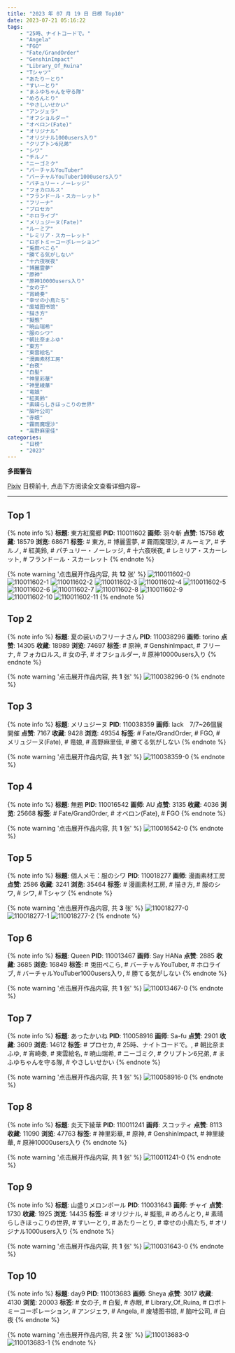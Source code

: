 ```yaml
---
title: "2023 年 07 月 19 日 日榜 Top10"
date: 2023-07-21 05:16:22
tags:
    - "25時、ナイトコードで。"
    - "Angela"
    - "FGO"
    - "Fate/GrandOrder"
    - "GenshinImpact"
    - "Library_Of_Ruina"
    - "Tシャツ"
    - "あたりーとり"
    - "すいーとり"
    - "まふゆちゃんを守る隊"
    - "めろんとり"
    - "やさしいせかい"
    - "アンジェラ"
    - "オフショルダー"
    - "オベロン(Fate)"
    - "オリジナル"
    - "オリジナル1000users入り"
    - "クリプトン6兄弟"
    - "シワ"
    - "チルノ"
    - "ニーゴミク"
    - "バーチャルYouTuber"
    - "バーチャルYouTuber1000users入り"
    - "パチュリー・ノーレッジ"
    - "フォカロルス"
    - "フランドール・スカーレット"
    - "フリーナ"
    - "プロセカ"
    - "ホロライブ"
    - "メリュジーヌ(Fate)"
    - "ルーミア"
    - "レミリア・スカーレット"
    - "ロボトミーコーポレーション"
    - "兎田ぺこら"
    - "勝てる気がしない"
    - "十六夜咲夜"
    - "博麗霊夢"
    - "原神"
    - "原神10000users入り"
    - "女の子"
    - "宵崎奏"
    - "幸せの小鳥たち"
    - "废墟图书馆"
    - "描き方"
    - "擬態"
    - "暁山瑞希"
    - "服のシワ"
    - "朝比奈まふゆ"
    - "東方"
    - "東雲絵名"
    - "漫画素材工房"
    - "白夜"
    - "白髪"
    - "神里彩華"
    - "神里綾華"
    - "竜娘"
    - "紅美鈴"
    - "素晴らしきほっこりの世界"
    - "脑叶公司"
    - "赤眼"
    - "霧雨魔理沙"
    - "高野麻里佳"
categories:
    - "日榜"
    - "2023"
---
```


<i class="fa fa-triangle-exclamation"></i>**多图警告**<i class="fa fa-triangle-exclamation"></i>

[Pixiv](https://www.pixiv.net/) 日榜前十, 点击下方阅读全文查看详细内容~

<!-- more -->

---

## Top 1

{% note info %}
**标题**: 東方紅魔郷
**PID**: 110011602 **画师**: 羽々斬
**点赞**: 15758 **收藏**: 18579 **浏览**: 68671
**标签**: # 東方, # 博麗霊夢, # 霧雨魔理沙, # ルーミア, # チルノ, # 紅美鈴, # パチュリー・ノーレッジ, # 十六夜咲夜, # レミリア・スカーレット, # フランドール・スカーレット
{% endnote %}

{% note warning '点击展开作品内容, 共 **12** 张' %}
![110011602-0](https://i.pixiv.re/img-original/img/2023/07/18/00/03/50/110011602_p0.png)
![110011602-1](https://i.pixiv.re/img-original/img/2023/07/18/00/03/50/110011602_p1.png)
![110011602-2](https://i.pixiv.re/img-original/img/2023/07/18/00/03/50/110011602_p2.png)
![110011602-3](https://i.pixiv.re/img-original/img/2023/07/18/00/03/50/110011602_p3.png)
![110011602-4](https://i.pixiv.re/img-original/img/2023/07/18/00/03/50/110011602_p4.png)
![110011602-5](https://i.pixiv.re/img-original/img/2023/07/18/00/03/50/110011602_p5.png)
![110011602-6](https://i.pixiv.re/img-original/img/2023/07/18/00/03/50/110011602_p6.png)
![110011602-7](https://i.pixiv.re/img-original/img/2023/07/18/00/03/50/110011602_p7.png)
![110011602-8](https://i.pixiv.re/img-original/img/2023/07/18/00/03/50/110011602_p8.png)
![110011602-9](https://i.pixiv.re/img-original/img/2023/07/18/00/03/50/110011602_p9.png)
![110011602-10](https://i.pixiv.re/img-original/img/2023/07/18/00/03/50/110011602_p10.png)
![110011602-11](https://i.pixiv.re/img-original/img/2023/07/18/00/03/50/110011602_p11.png)
{% endnote %}

## Top 2

{% note info %}
**标题**: 夏の装いのフリーナさん
**PID**: 110038296 **画师**: torino
**点赞**: 14305 **收藏**: 18989 **浏览**: 74697
**标签**: # 原神, # GenshinImpact, # フリーナ, # フォカロルス, # 女の子, # オフショルダー, # 原神10000users入り
{% endnote %}

{% note warning '点击展开作品内容, 共 **1** 张' %}
![110038296-0](https://i.pixiv.re/img-original/img/2023/07/19/09/17/20/110038296_p0.jpg)
{% endnote %}

## Top 3

{% note info %}
**标题**: メリュジーヌ
**PID**: 110038359 **画师**: lack　7/7~26個展開催
**点赞**: 7167 **收藏**: 9428 **浏览**: 49354
**标签**: # Fate/GrandOrder, # FGO, # メリュジーヌ(Fate), # 竜娘, # 高野麻里佳, # 勝てる気がしない
{% endnote %}

{% note warning '点击展开作品内容, 共 **1** 张' %}
![110038359-0](https://i.pixiv.re/img-original/img/2023/07/19/00/00/58/110038359_p0.png)
{% endnote %}

## Top 4

{% note info %}
**标题**: 無題
**PID**: 110016542 **画师**: AU
**点赞**: 3135 **收藏**: 4036 **浏览**: 25668
**标签**: # Fate/GrandOrder, # オベロン(Fate), # FGO
{% endnote %}

{% note warning '点击展开作品内容, 共 **1** 张' %}
![110016542-0](https://i.pixiv.re/img-original/img/2023/07/18/04/16/46/110016542_p0.png)
{% endnote %}

## Top 5

{% note info %}
**标题**: 個人メモ：服のシワ
**PID**: 110018277 **画师**: 漫画素材工房
**点赞**: 2586 **收藏**: 3241 **浏览**: 35464
**标签**: # 漫画素材工房, # 描き方, # 服のシワ, # シワ, # Tシャツ
{% endnote %}

{% note warning '点击展开作品内容, 共 **3** 张' %}
![110018277-0](https://i.pixiv.re/img-original/img/2023/07/18/07/00/05/110018277_p0.jpg)
![110018277-1](https://i.pixiv.re/img-original/img/2023/07/18/07/00/05/110018277_p1.jpg)
![110018277-2](https://i.pixiv.re/img-original/img/2023/07/18/07/00/05/110018277_p2.jpg)
{% endnote %}

## Top 6

{% note info %}
**标题**: Queen
**PID**: 110013467 **画师**: Say HANa
**点赞**: 2885 **收藏**: 3685 **浏览**: 16849
**标签**: # 兎田ぺこら, # バーチャルYouTuber, # ホロライブ, # バーチャルYouTuber1000users入り, # 勝てる気がしない
{% endnote %}

{% note warning '点击展开作品内容, 共 **1** 张' %}
![110013467-0](https://i.pixiv.re/img-original/img/2023/07/18/12/01/36/110013467_p0.png)
{% endnote %}

## Top 7

{% note info %}
**标题**: あったかいね
**PID**: 110058916 **画师**: Sa-fu
**点赞**: 2901 **收藏**: 3609 **浏览**: 14612
**标签**: # プロセカ, # 25時、ナイトコードで。, # 朝比奈まふゆ, # 宵崎奏, # 東雲絵名, # 暁山瑞希, # ニーゴミク, # クリプトン6兄弟, # まふゆちゃんを守る隊, # やさしいせかい
{% endnote %}

{% note warning '点击展开作品内容, 共 **1** 张' %}
![110058916-0](https://i.pixiv.re/img-original/img/2023/07/19/21/04/32/110058916_p0.jpg)
{% endnote %}

## Top 8

{% note info %}
**标题**: 炎天下綾華
**PID**: 110011241 **画师**: スコッティ
**点赞**: 8113 **收藏**: 11090 **浏览**: 47763
**标签**: # 神里彩華, # 原神, # GenshinImpact, # 神里綾華, # 原神10000users入り
{% endnote %}

{% note warning '点击展开作品内容, 共 **1** 张' %}
![110011241-0](https://i.pixiv.re/img-original/img/2023/07/18/00/00/23/110011241_p0.jpg)
{% endnote %}

## Top 9

{% note info %}
**标题**: 山盛りメロンボール
**PID**: 110031643 **画师**: チャイ
**点赞**: 1730 **收藏**: 1925 **浏览**: 14435
**标签**: # オリジナル, # 擬態, # めろんとり, # 素晴らしきほっこりの世界, # すいーとり, # あたりーとり, # 幸せの小鳥たち, # オリジナル1000users入り
{% endnote %}

{% note warning '点击展开作品内容, 共 **1** 张' %}
![110031643-0](https://i.pixiv.re/img-original/img/2023/07/18/20/30/06/110031643_p0.png)
{% endnote %}

## Top 10

{% note info %}
**标题**: day9
**PID**: 110013683 **画师**: Sheya
**点赞**: 3017 **收藏**: 4130 **浏览**: 20003
**标签**: # 女の子, # 白髪, # 赤眼, # Library_Of_Ruina, # ロボトミーコーポレーション, # アンジェラ, # Angela, # 废墟图书馆, # 脑叶公司, # 白夜
{% endnote %}

{% note warning '点击展开作品内容, 共 **2** 张' %}
![110013683-0](https://i.pixiv.re/img-original/img/2023/07/18/01/07/39/110013683_p0.jpg)
![110013683-1](https://i.pixiv.re/img-original/img/2023/07/18/01/07/39/110013683_p1.jpg)
{% endnote %}

